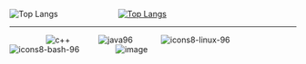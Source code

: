![Top Langs](https://github-readme-stats.vercel.app/api/top-langs/?username=jkeresman01&theme=github_dark) &emsp;&emsp;&emsp;&emsp;&emsp;&emsp;&emsp;
[![Top Langs](https://github-readme-stats.vercel.app/api/top-langs/?username=jkeresman01&theme=github_dark&layout=donut&hide_title=true)](https://github.com/jkeresman01/github-readme-stats)

***

&emsp;&emsp;&emsp; &emsp;
![c++](https://github.com/jkeresman01/jkeresman01/assets/165517653/a3b11290-2cbc-44a1-95bc-ae6f661fc680) &emsp;&emsp;&emsp;
![java96](https://github.com/jkeresman01/jkeresman01/assets/165517653/00caf14c-706d-4b60-813f-4bc4e4e1fb96) &emsp;&emsp;&emsp;
![icons8-linux-96](https://github.com/jkeresman01/jkeresman01/assets/165517653/f2adc49f-0de9-479b-b5eb-10792afcafa4) &emsp;&emsp;&emsp;
![icons8-bash-96](https://github.com/jkeresman01/jkeresman01/assets/165517653/2a886147-ca9c-49e7-af52-d9972c0172ee) &emsp;&emsp;&emsp;&emsp;
![image](https://github.com/jkeresman01/jkeresman01/assets/165517653/2b6434f1-e71e-4e45-84fa-b2165b09d900) &emsp;&emsp;&emsp;

<!--
**jkeresman01/jkeresman01** is a ✨ _special_ ✨ repository because its `README.md` (this file) appears on your GitHub profile.

Here are some ideas to get you started:

- 🔭 I’m currently working on ...
- 🌱 I’m currently learning ...
- 👯 I’m looking to collaborate on ...
- 🤔 I’m looking for help with ...
- 💬 Ask me about ...
- 📫 How to reach me: ...
- 😄 Pronouns: ...
- ⚡ Fun fact: ...
-->
